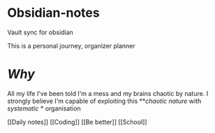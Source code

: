 # Obsidian-notes
Vault sync for obsidian 


This is a personal journey, organizer planner

# *Why*

All my life I've been told I'm a mess and my brains chaotic by nature. I strongly believe I'm capable of exploiting this ***chaotic nature*  with *systematic* *  organisation

[[Daily notes]]
[[Coding]]
[[Be better]]
[[School]]

